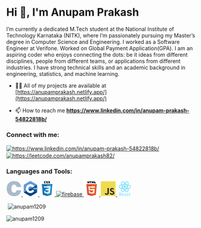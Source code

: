 <h1>Hi 👋, I'm Anupam Prakash</h1>
<p>I’m currently a dedicated M.Tech student at the National Institute of Technology Karnataka (NITK), where I’m passionately pursuing my Master’s degree in Computer Science and Engineering. I worked as a Software Engineer at Verifone. Worked on Global Payment Application(GPA). I am an aspiring coder who enjoys connecting the dots: be it ideas from different disciplines, people from different teams, or applications from different industries. I have strong technical skills and an academic background in engineering, statistics, and machine learning.</p>

- 👨‍💻 All of my projects are available at [https://anupamprakash.netlify.app/](https://anupamprakash.netlify.app/)

- 📫 How to reach me **https://www.linkedin.com/in/anupam-prakash-54822818b/**

<h3 align="left">Connect with me:</h3>
<p align="left">
<a href="https://linkedin.com/in/https://www.linkedin.com/in/anupam-prakash-54822818b/" target="blank"><img align="center" src="https://raw.githubusercontent.com/rahuldkjain/github-profile-readme-generator/master/src/images/icons/Social/linked-in-alt.svg" alt="https://www.linkedin.com/in/anupam-prakash-54822818b/" height="30" width="40" /></a>
<a href="https://www.leetcode.com/https://leetcode.com/anupamprakash82/" target="blank"><img align="center" src="https://raw.githubusercontent.com/rahuldkjain/github-profile-readme-generator/master/src/images/icons/Social/leet-code.svg" alt="https://leetcode.com/anupamprakash82/" height="30" width="40" /></a>
</p>

<h3 align="left">Languages and Tools:</h3>
<p align="left"> <a href="https://www.cprogramming.com/" target="_blank" rel="noreferrer"> <img src="https://raw.githubusercontent.com/devicons/devicon/master/icons/c/c-original.svg" alt="c" width="40" height="40"/> </a> <a href="https://www.w3schools.com/cpp/" target="_blank" rel="noreferrer"> <img src="https://raw.githubusercontent.com/devicons/devicon/master/icons/cplusplus/cplusplus-original.svg" alt="cplusplus" width="40" height="40"/> </a> <a href="https://www.w3schools.com/css/" target="_blank" rel="noreferrer"> <img src="https://raw.githubusercontent.com/devicons/devicon/master/icons/css3/css3-original-wordmark.svg" alt="css3" width="40" height="40"/> </a> <a href="https://firebase.google.com/" target="_blank" rel="noreferrer"> <img src="https://www.vectorlogo.zone/logos/firebase/firebase-icon.svg" alt="firebase" width="40" height="40"/> </a> <a href="https://www.w3.org/html/" target="_blank" rel="noreferrer"> <img src="https://raw.githubusercontent.com/devicons/devicon/master/icons/html5/html5-original-wordmark.svg" alt="html5" width="40" height="40"/> </a> <a href="https://developer.mozilla.org/en-US/docs/Web/JavaScript" target="_blank" rel="noreferrer"> <img src="https://raw.githubusercontent.com/devicons/devicon/master/icons/javascript/javascript-original.svg" alt="javascript" width="40" height="40"/> </a> <a href="https://reactjs.org/" target="_blank" rel="noreferrer"> <img src="https://raw.githubusercontent.com/devicons/devicon/master/icons/react/react-original-wordmark.svg" alt="react" width="40" height="40"/> </a> </p>

<p>&nbsp;<img align="center" src="https://github-readme-stats.vercel.app/api?username=anupam1209&show_icons=true&locale=en" alt="anupam1209" /></p>

<p><img align="center" src="https://github-readme-streak-stats.herokuapp.com/?user=anupam1209&" alt="anupam1209" /></p>
